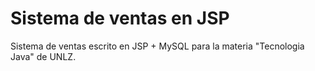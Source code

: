 # Sistema de ventas en JSP
Sistema de ventas escrito en JSP + MySQL para la materia "Tecnologia Java" de UNLZ.
